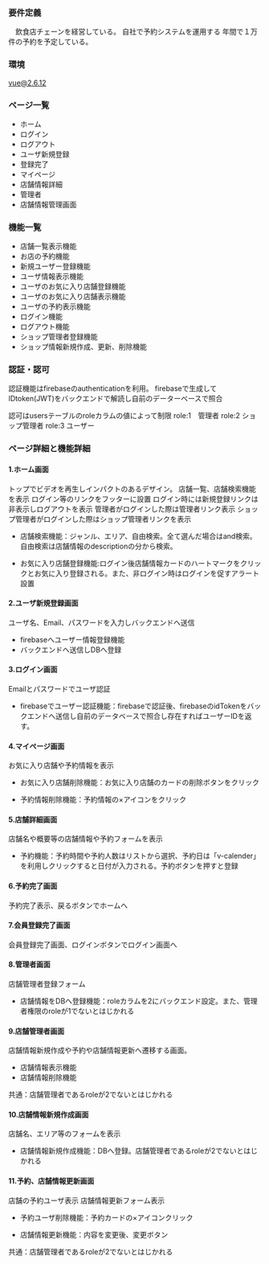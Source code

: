 ### 要件定義
　飲食店チェーンを経営している。
自社で予約システムを運用する
 年間で１万件の予約を予定している。

### 環境
vue@2.6.12

### ページ一覧
- ホーム
- ログイン
- ログアウト
- ユーザ新規登録
- 登録完了
- マイページ
- 店舗情報詳細
- 管理者
- 店舗情報管理画面 　

### 機能一覧
- 店舗一覧表示機能
- お店の予約機能　
- 新規ユーザー登録機能
- ユーザ情報表示機能
- ユーザのお気に入り店舗登録機能
- ユーザのお気に入り店舗表示機能
- ユーザの予約表示機能
- ログイン機能
- ログアウト機能
- ショップ管理者登録機能
- ショップ情報新規作成、更新、削除機能

### 認証・認可
認証機能はfirebaseのauthenticationを利用。
firebaseで生成してIDtoken(JWT)をバックエンドで解読し自前のデーターベースで照合

認可はusersテーブルのroleカラムの値によって制限
role:1　管理者
role:2 ショップ管理者
role:3 ユーザー


### ページ詳細と機能詳細
#### 1.ホーム画面
トップでビデオを再生しインパクトのあるデザイン。
店舗一覧、店舗検索機能を表示
ログイン等のリンクをフッターに設置
ログイン時には新規登録リンクは非表示しログアウトを表示
管理者がログインした際は管理者リンク表示
ショップ管理者がログインした際はショップ管理者リンクを表示

- 店舗検索機能：ジャンル、エリア、自由検索。全て選んだ場合はand検索。自由検索は店舗情報のdescriptionの分から検索。

- お気に入り店舗登録機能:ログイン後店舗情報カードのハートマークをクリックとお気に入り登録される。また、非ログイン時はログインを促すアラート設置

#### 2.ユーザ新規登録画面
ユーザ名、Email、パスワードを入力しバックエンドへ送信

- firebaseへユーザー情報登録機能
- バックエンドへ送信しDBへ登録

#### 3.ログイン画面
Emailとパスワードでユーザ認証

- firebaseでユーザー認証機能：firebaseで認証後、firebaseのidTokenをバックエンドへ送信し自前のデータベースで照合し存在すればユーザーIDを返す。

#### 4.マイページ画面
お気に入り店舗や予約情報を表示

- お気に入り店舗削除機能：お気に入り店舗のカードの削除ボタンをクリック

- 予約情報削除機能：予約情報の×アイコンをクリック

#### 5.店舗詳細画面
店舗名や概要等の店舗情報や予約フォームを表示

- 予約機能：予約時間や予約人数はリストから選択、予約日は「v-calender」を利用しクリックすると日付が入力される。予約ボタンを押すと登録

#### 6.予約完了画面
予約完了表示、戻るボタンでホームへ

#### 7.会員登録完了画面
会員登録完了画面、ログインボタンでログイン画面へ

#### 8.管理者画面
店舗管理者登録フォーム

- 店舗情報をDBへ登録機能：roleカラムを2にバックエンド設定。また、管理者権限のroleが1でないとはじかれる

#### 9.店舗管理者画面
店舗情報新規作成や予約や店舗情報更新へ遷移する画面。

- 店舗情報表示機能
- 店舗情報削除機能

共通：店舗管理者であるroleが2でないとはじかれる

#### 10.店舗情報新規作成画面
店舗名、エリア等のフォームを表示

- 店舗情報新規作成機能：DBへ登録。店舗管理者であるroleが2でないとはじかれる

#### 11.予約、店舗情報更新画面
店舗の予約ユーザ表示 
店舗情報更新フォーム表示

- 予約ユーザ削除機能：予約カードの×アイコンクリック

- 店舗情報更新機能：内容を変更後、変更ボタン

共通：店舗管理者であるroleが2でないとはじかれる




 



